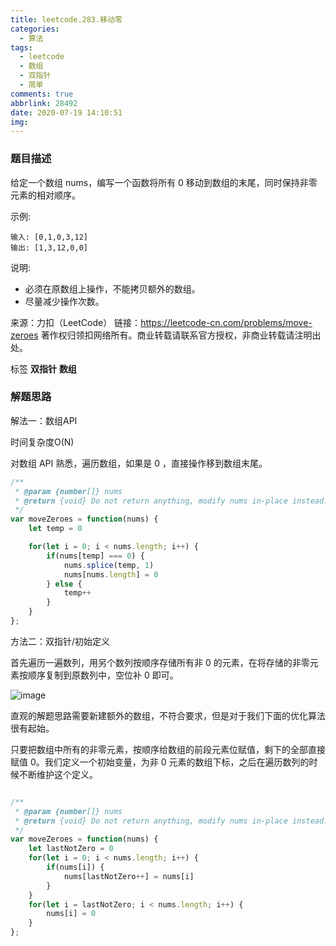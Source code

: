 ```yaml
---
title: leetcode.283.移动零
categories:
  - 算法
tags:
  - leetcode
  - 数组
  - 双指针
  - 简单
comments: true
abbrlink: 28492
date: 2020-07-19 14:10:51
img:
---
```

<!--
 * @File: 
 * @Author: 张宏亮 - zhl@xiaoniren.cn
 * @Date: 2019-08-18 15:46:12
 * @LastEditors: 张宏亮<zhl@xiaoniren.cn>
 * @LastEditTime: 2019-08-18 16:40:56
 * @Description: file content
 * @Versions: 1.0.0
 -->
### 题目描述

给定一个数组 nums，编写一个函数将所有 0 移动到数组的末尾，同时保持非零元素的相对顺序。

示例:
```
输入: [0,1,0,3,12]
输出: [1,3,12,0,0]
```
说明:

- 必须在原数组上操作，不能拷贝额外的数组。
- 尽量减少操作次数。

来源：力扣（LeetCode）
链接：https://leetcode-cn.com/problems/move-zeroes
著作权归领扣网络所有。商业转载请联系官方授权，非商业转载请注明出处。

标签 **双指针** **数组**
### 解题思路

解法一：数组API

时间复杂度O(N)

对数组 API 熟悉，遍历数组，如果是 0 ，直接操作移到数组末尾。


```js
/**
 * @param {number[]} nums
 * @return {void} Do not return anything, modify nums in-place instead.
 */
var moveZeroes = function(nums) {
    let temp = 0

    for(let i = 0; i < nums.length; i++) {
        if(nums[temp] === 0) {
            nums.splice(temp, 1)
            nums[nums.length] = 0
        } else {
            temp++
        }
    }
};
```


方法二：双指针/初始定义

首先遍历一遍数列，用另个数列按顺序存储所有非 0 的元素，在将存储的非零元素按顺序复制到原数列中，空位补 0 即可。

![image](https://raw.githubusercontent.com/zhl1232/javascript-algorithm/master/static/img/283.png)

直观的解题思路需要新建额外的数组，不符合要求，但是对于我们下面的优化算法很有起始。

只要把数组中所有的非零元素，按顺序给数组的前段元素位赋值，剩下的全部直接赋值 0。我们定义一个初始变量，为非 0 元素的数组下标，之后在遍历数列的时候不断维护这个定义。

```js

/**
 * @param {number[]} nums
 * @return {void} Do not return anything, modify nums in-place instead.
 */
var moveZeroes = function(nums) {
    let lastNotZero = 0
    for(let i = 0; i < nums.length; i++) {
        if(nums[i]) {
            nums[lastNotZero++] = nums[i]
        }
    }
    for(let i = lastNotZero; i < nums.length; i++) {
        nums[i] = 0
    }
};

```